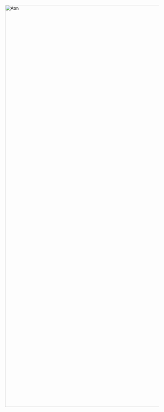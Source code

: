 <img width="3840" height="1319" alt="Atm" src="https://github.com/user-attachments/assets/096adbba-5f81-431a-a0cd-7d1999f2131e" />
